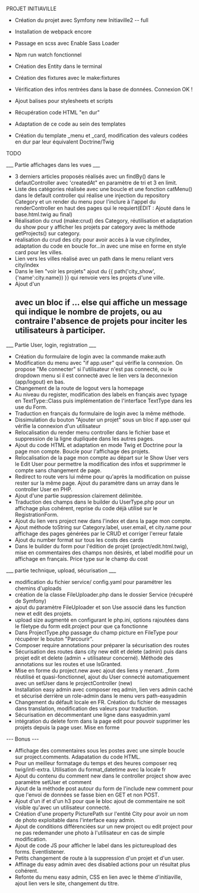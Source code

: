PROJET INITIAVILLE

- Création du projet avec Symfony new Initiaville2 -- full
- Installation de webpack encore
- Passage en scss avec Enable Sass Loader
- Npm run watch fonctionnel

- Création des Entity dans le terminal
- Création des fixtures avec le make:fixtures
- Vérification des infos rentrées dans la base de données. Connexion OK !

- Ajout balises pour stylesheets et scripts
- Récupération code HTML "en dur"
- Adaptation de ce code au sein des templates
- Création du template _menu et _card, modification des valeurs codées en dur par leur équivalent Doctrine/Twig

TODO

___ Partie affichages dans les vues ___

* 3 derniers articles proposés réalisés avec un findBy() dans le defautController avec 'createdAt" en paramètre de tri et 3 en limit.
* Liste des catégories réalisée avec une boucle et une fonction catMenu() dans le default controller qui réalise une injection du repository Category et un render du menu pour l'inclure à l'appel du renderController en haut des pages qui le requiert(EDIT : Ajouté dans le base.html.twig au final)
* Réalisation du crud (make:crud) des Category, réutilisation et adaptation du show pour y afficher les projets par category avec la méthode getProjects() sur category.
* réalisation du crud des city pour avoir accès à la vue city/index, adaptation du code en boucle for...in avec une mise en forme en style card pour les villes.
* Lien vers les villes réalisé avec un path dans le menu reliant vers city/index
* Dans le lien "voir les projets" ajout du {{ path('city_show', {'name':city.name}) }} qui renvoie vers les projets d'une ville.
* Ajout d'un <h2> avec un bloc if ... else qui affiche un message qui indique le nombre de projets, ou au contraire l'absence de projets pour inciter les utilisateurs à participer.

___ Partie User, login, registration ___

* Création du formulaire de login avec la commande make:auth
* Modification du menu avec "if app.user" qui vérifie la connexion. On propose "Me connecter" si l'utilisateur n'est pas connecté, ou le dropdown menu si il est connecté avec le lien vers la deconnexion (app/logout) en bas.
* Changement de la route de logout vers la homepage
* Au niveau du register, modification des labels en français avec typage en TextType::Class puis implémentation de l'interface TextType dans les use du Form.
* Traduction en français du formulaire de login avec la même méthode.
* Dissimulation du bouton "Ajouter un projet" sous un bloc if app.user qui vérifie la connexion d'un utilisateur
* Relocalisation du render menu controller dans le fichier base et suppression de la ligne dupliquée dans les autres pages.
* Ajout du code HTML et adaptation en mode Twig et Doctrine pour la page mon compte. Boucle pour l'affichage des projets.
* Relocalisation de la page mon compte au départ sur le Show User vers le Edit User pour permettre la modification des infos et supprimmer le compte sans changement de page.
* Redirect to route vers lui même pour qu'après la modification on puisse rester sur la même page. Ajout du paramètre dans un array dans le controller User en PHP.
* Ajout d'une partie suppression clairement délimitée.
* Traduction des champs dans le builder du UserType.php pour un affichage plus cohérent, reprise du code déjà utilisé sur le RegistrationForm.
* Ajout du lien vers project new dans l'index et dans la page mon compte.
* Ajout méthode toString sur Category.label, user.email, et city.name pour affichage des pages générées par le CRUD et corriger l'erreur fatale
* Ajout du number format sur tous les costs des cards
* Dans le builder du form pour l'édition de projet (project/edit.html.twig), mise en commentaires des champs non désirés, et label modifié pour un affichage en français. Price type sur le champ du cost


___ partie technique, upload, sécurisation ___

* modification du fichier service/ config.yaml pour paramétrer les chemins d'uploads
* création de la classe FileUploader.php dans le dossier Service (récupéré de Symfony)
* ajout du paramètre FileUploader et son Use associé dans les function new et edit des projets.
* upload size augmenté en configurant le php.ini, options rajoutées dans le filetype du form edit.project pour que ça fonctionne
* Dans ProjectType.php passage du champ picture en FileType pour récupérer le bouton "Parcourir".
* Composer require annotations pour préparer la sécurisation des routes
* Sécurisation des routes dans city new edit et delete (admin) puis dans projet edit et delete (admin + utilisateur concerné). Méthode des annotations sur les routes et use IsGranted.
* Mise en forme du project.new avec ajout des liens y menant. _form réutilisé et quasi-fonctionnel, ajout du User connecté automatiquement avec un setUser dans le projectController (new)
* Installation easy admin avec composer req admin, lien vers admin caché et sécurisé derrière un role-admin dans le menu vers path-easyadmin
* Changement du défault locale en FR. Création du fichier de messages dans translation, modification des valeurs pour traduction.
* Sécurisation en décommentant une ligne dans easyadmin.yaml
* intégration du delete form dans la page edit pour pouvoir supprimer les projets depuis la page user. Mise en forme

--- Bonus ---

* Affichage des commentaires sous les postes avec une simple boucle sur project.comments. Adapatation du code HTML.
* Pour un meilleur formatage du temps et des heures composer req twig/intl-extra. Utilisation du format_datetime avec la locale fr
* Ajout du contenu du comment new dans le controller project show avec paramètre setUser et comment
* Ajout de la méthode post autour du form de l'include new comment pour que l'envoi de données se fasse bien en GET et non POST.
* Ajout d'un if et d'un h3 pour que le bloc ajout de commentaire ne soit visible qu'avec un utilisateur connecté.
* Création d'une property PicturePath sur l'entité City pour avoir un nom de photo exploitable dans l'interface easy admin. 
* Ajout de conditions différenciées sur un new project ou edit project pour ne pas redemander une photo à l'utilisateur en cas de simple modification.
* Ajout de code JS pour afficher le label dans les pictureupload des forms. Eventlistener.
* Petits changement de route à la suppression d'un projet et d'un user.
* Affinage du easy admin avec des disabled actions pour un résultat plus cohérent.
* Refonte du menu easy admin, CSS en lien avec le thème d'initiaville, ajout lien vers le site, changement du titre.

